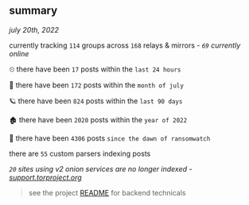 
## summary
_july 20th, 2022_

currently tracking `114` groups across `168` relays & mirrors - _`69` currently online_

⏲ there have been `17` posts within the `last 24 hours`

🦈 there have been `172` posts within the `month of july`

🪐 there have been `824` posts within the `last 90 days`

🏚 there have been `2020` posts within the `year of 2022`

🦕 there have been `4306` posts `since the dawn of ransomwatch`

there are `55` custom parsers indexing posts

_`20` sites using v2 onion services are no longer indexed - [support.torproject.org](https://support.torproject.org/onionservices/v2-deprecation/)_

> see the project [README](https://github.com/joshhighet/ransomwatch#ransomwatch--) for backend technicals
